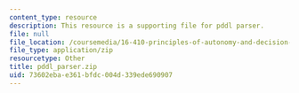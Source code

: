```yaml
---
content_type: resource
description: This resource is a supporting file for pddl parser.
file: null
file_location: /coursemedia/16-410-principles-of-autonomy-and-decision-making-fall-2010/73602ebae361bfdc004d339ede690907_pddl_parser.zip
file_type: application/zip
resourcetype: Other
title: pddl_parser.zip
uid: 73602eba-e361-bfdc-004d-339ede690907
---
```

